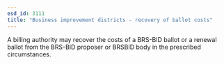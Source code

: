 ```yaml
---
esd_id: 3111
title: "Business improvement districts - recovery of ballot costs"
---
```


A billing authority may recover the costs of a BRS-BID ballot or a renewal ballot from the BRS-BID proposer or BRSBID body in the prescribed circumstances.

